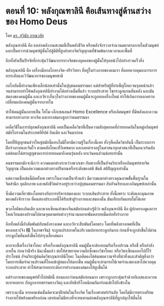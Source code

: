 ตอนที่ 10: พลังกุณฑาลินี คือเส้นทางสู่ด้านสว่างของ Homo Deus
===
โดย [ดร. สุวินัย ภรณวลัย](https://www.facebook.com/suvinaip/posts/2411607062209754)

พลังกุณฑาลินี คือ แหล่งพลังงานสะสมที่เป็นพลังชีวิต หรือพลังจักรวาลจำนวนมหาศาลภายในตัวมนุษย์ และเป็นทวารนำมนุษย์ผู้นั้นไปสู่มิติที่สูงส่งทางจิตวิญญาณที่ข้ามพ้นกาลเวลาและพื้นที่

อีกทั้งยังเป็นปัจจัยที่กระตุ้นวิวัฒนาการทางจิตของบุคคลของผู้นั้นให้รุดหน้าไปอย่างรวดเร็วยิ่ง

พลังกุณฑลินี คือ เครื่องมือกลไกทางจิต-สรีรวิทยา ที่อยู่ในร่างกายของคนเรา ที่คอยควบคุมบงการการยกระดับและวิวัฒนาการของมนุษยชาติ

กลไกอันนี้ทำงานเพียงเล็กน้อยเท่านั้นในปุถุชนคนธรรมดา แต่สำหรับผู้ที่บำเพ็ญโยคะจนรุดหน้าแล้ว จนสามารถทำให้พลังกุณฑลินีทำงานได้อย่างเต็มที่แล้ว ระบบประสาท ไขกระดูกแกนสันหลัง และมันสมองของคนผู้นั้น และอวัยวะอื่นๆในร่างกายของคนผู้นั้นจะถูกยกเครื่องใหม่ ทำให้เกิดการลอกคราบเปลี่ยนแปลงคนผู้นั้นจากภายใน

ทำให้คนผู้นั้นกลายเป็น โฮโม-เอ็กเซลเลนส์ Homo Excellence หรือเลิศมนุษย์ ที่มีพลังและความสามารถทางกาย ทางจิต และทางสมองสูงกว่าคนธรรมดา

เคล็ดวิธีในการปลุกพลังกุณฑาลินี เคยเป็นเคล็ดวิชาที่เป็นความลับสุดยอดที่ถ่ายทอดกันในหมู่อภิมนุษย์สมัยโบราณในประเทศอียิปต์ อินเดีย และจีนมาก่อน

โดยที่ปัญญาชนส่วรใหญ่สมัยนี้แทบไม่มีใครมีความรู้ในเรื่องนี้เลย ทั้งๆที่เคล็ดวิชาอันนี้ เป็นระบบการฝึกร่างกายและจิตใจ ตามหลักโยคะที่วิเศษมาก และเคยดำรงอยู่ในศาสนาทุกศาสนาที่เป็นแนวเร้นลับ แต่ต่อมาได้สาบสูญขาดการถ่ายทอดมาถึงคนรุ่นหลัง ยกเว้นคนส่วนน้อยเท่านั้น

คนธรรมดามักจะนึกว่า ความแตกต่างระหว่างพวกเขา กับพวกที่เป็นอัจฉริยะหรืออภิมนุษย์สายจิตวิญญาณ​ เป็นแค่ความแตกต่างทางปริมาณหรือระดับของสติ ขันติ สติปัญญาเท่านั้น

แต่ความเชื่อเช่นนี้ผิดทั้งเพ เพราะในความเป็นจริงแล้ว มีความแตกต่างทางคุณภาพขั้นพื้นฐานในจิตสำนึก บุคลิกภาพ และพลังชีวิตดำรงอยู่ระหว่างปุถุชนคนธรรมดา กับอัจฉริยะและอภิมนุษย์เหล่านั้น

ซึ่งมีความเกี่ยวข้องโดยตรงกับการบริหารสมองและ ระบบเส้นประสาท ทั้งนี้เพราะ ระดับและคุณภาพของพลังจักรวาล ที่คนสองประเภทนี้ได้รับเข้าสู่ร่างกายและสมองนั้น มันเทียบกันแทบไม่ได้เลย

พวกโยคีของอินเดีย และพวกเซียนเต๋าของจีนสมัยก่อนต่างรู้ดีว่า พลังกุณฑาลินี คือ ผู้ปกครองดูแลการไหลเวียนของปราณไปตามจุดตามท่อต่างๆจำนวนหลายพันหลายหมื่นท่อทั่งร่างกาย

อีกทั้งพลังนี้ยังสัมพันธ์กับพลังทางเพศ และอวัยวะสืบพันธ์โดยตรง โดยที่พลังทางเพศที่เป็นของเหลว(จิง​ 精 ในภาษาจีน) จะถูกแปรสภาพในบริเวณปลายกระดูกก้นกบ ก่อนที่จะถูกส่งขึ้นไปผ่านกระดูกไขสันหลังขึ้นไปบำรุงเลี้ยงสมอง

หากจะเชื่อเรื่องวิชาโยคะ หรือเรื่องพลังกุณฑาลินี คนผู้นั้นจะต้องยอมรับเรื่องปราณ หรือชี่ หรือกำลังภายใน ก่อนว่ามีจริง มิฉะนั้นแล้ว ต่อให้สาธยายความลึกซึ้งของวิชาโยคะ หรือวิชาเซียนออกไปก็ไร้ประโยชน์ อัจฉริยะผู้ค้นคิดวิชากุณฑาลินีโยคะ ในอดีตคงได้ค้นพบความจริงที่น่าทึ่งและสำคัญยิ่งกว่า โดยการเพิ่มจำนวนปราณที่ไหลเข้าสู่สมองให้มากขึ้น คนผู้นั้นจะสามารถใช้เจตจำนงของเขาไปควบคุมระบบประสาท ทำให้สามารถยกระดับการทำงานของสมองให้สูงขึ้นได้

แต่ร่างกายของมนุษย์ทั่วไปสมัยนี้ อ่อนแอกว่าคนสมัยก่อนมาก เพราะถูกกระตุ้นเร้าด้วยกิเลสและความทะยายอยาก กับถูกอารยธรรมทางวัตถุ และลัทธิบริโภคนิยมกัดกร่อนเข้าไปถึงข้างใน

เพราะฉะนั้น หากคนเช่นนั้นคิดจะมาฝึกฝนในเรื่องจิต ในเรื่องศาสตร์เร้นลับ โดยไม่มีการตระเตรียมร่างกายให้พร้อมเพรียงก่อน เขาย่อมไม่มีทางที่จะทนทานต่อพลังกุณฑาลินีที่ถูกปลุกให้ตื่นได้


<!--stackedit_data:
eyJoaXN0b3J5IjpbMTQyNTQ3MzcyN119
-->